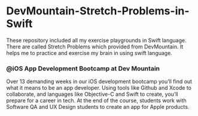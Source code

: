 # DevMountain-Stretch-Problems-in-Swift
These repository included all my exercise playgrounds in Swift language. There are called Stretch Problems which provided from DevMountain. It helps me to practice and exercise my brain in using swift language.

### @iOS App Development Bootcamp at Dev Mountain
Over 13 demanding weeks in our iOS development bootcamp you’ll find out what it means to be an app developer. Using tools like Github and Xcode to collaborate, and languages like Objective-C and Swift to create, you’ll prepare for a career in tech. At the end of the course, students work with Software QA and UX Design students to create an app for Apple products.
